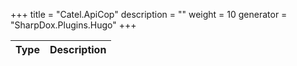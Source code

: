 

+++
title = "Catel.ApiCop" 
description = ""
weight = 10
generator = "SharpDox.Plugins.Hugo"
+++

Type|Description
---|---

